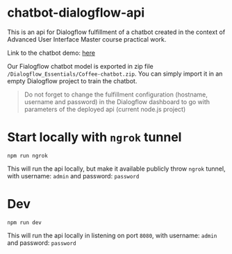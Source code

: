 # chatbot-dialogflow-api

This is an api for Dialogflow fulfillment of a chatbot created in the context of Advanced User Interface Master course practical work.

Link to the chatbot demo: [here](https://chatbot-fulfillment-api.herokuapp.com/)

Our Fialogflow chatbot model is exported in zip file `/Dialogflow_Essentials/Coffee-chatbot.zip`. You can simply import it in an empty Dialogflow project to train the chatbot.

> Do not forget to change the fulfillment configuration (hostname, username and password) in the Dialogflow dashboard to go with parameters of the deployed api (current node.js project)

# Start locally with `ngrok` tunnel

```shell
npm run ngrok
```

This will run the api locally, but make it available publicly throw `ngrok` tunnel, with username: `admin` and password: `password`

# Dev

```shell
npm run dev
```

This will run the api locally in listening on port `8080`, with username: `admin` and password: `password`
